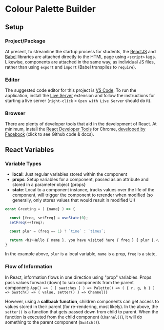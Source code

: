 # Colour Palette Builder

## Setup

### Project/Package

At present, to streamline the startup process for students, the [ReactJS](https://reactjs.org/) and [Babel](https://babeljs.io/) libraries are attached directly to the HTML page using `<script>` tags. Likewise, components are attached in the same way, as individual JS files, rather than using `export` and `import` (Babel transpiles to `require`).

### Editor

The suggested code editor for this project is [VS Code](https://code.visualstudio.com/). To run the application, install the [Live Server](https://marketplace.visualstudio.com/items?itemName=ritwickdey.LiveServer) extension and follow the instructions for starting a live server (`right-click` > `Open with Live Server` should do it).

### Browser

There are plenty of developer tools that aid in the development of React. At minimum, install the [React Developer Tools](https://chrome.google.com/webstore/detail/react-developer-tools/fmkadmapgofadopljbjfkapdkoienihi?hl=en) for Chrome, [developed by Facebook](https://github.com/facebook/react-devtools) (click to see Github code & docs).


## React Variables

### Variable Types

- **local**: Just regular variables stored within the component
- **props**: Setup variables for a component, passed as an attribute and stored in a parameter object {props}
- **state**: Local to a component instance, tracks values over the life of the component, will trigger the component to rerender when modified (so generally, only stores values that would result in modified UI)

```javascript
const Greeting = ( {name} ) => {

  const [freq, setFreq] = useState(0);
  setFreq(++freq);

  const plur = (freq == 1) ? `time` : `times`;

  return <h1>Hello { name }, you have visited here { freq } { plur }.</h1>;
}
```
In the example above, `plur` is a local variable, `name` is a prop, `freq` is a state, 


### Flow of Information

In React, information flows in one direction using "prop" variables. Props pass values forward (down) to sub components from the parent component:
`App() => ( [ swatches ] ) => Palette() => ( { r, g, b } ) => Swatch() => ( value, setter() ) => Channel()`

However, using a **callback function**, children components can get access to values stored in their parent (for re-rendering, most likely). In the above, the `setter()` is a function that gets passed down from child to parent. When the function is executed from the child component (`Channel()`), it will do something to the parent component (`Swatch()`).


